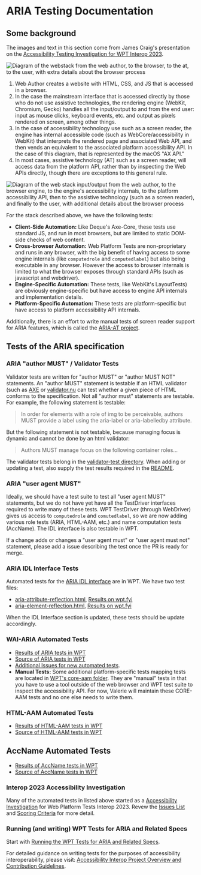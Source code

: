 # ARIA Testing Documentation

## Some background

The images and text in this section come from James Craig's presentation on the [Accessibility Testing Investigation for WPT Interop 2023](https://github.com/web-platform-tests/interop-2023-accessibility-testing).

![Diagram of the webstack from the web author, to the browser, to the at, to the user, with extra details about the browser process](images/web_accessibility_stack_axapi.png)

1. Web Author creates a website with HTML, CSS, and JS that is accessed in a browser.
2. In the case the mainstream interface that is accessed directly by those who do not use assistive technologies, the rendering engine (WebKit, Chromium, Gecko) handles all the input/output to and from the end user: input as mouse clicks, keyboard events, etc. and output as pixels rendered on screen, among other things.
3. In the case of accessibility technology use such as a screen reader, the engine has internal accessible code (such as WebCore/accessibility in WebKit) that interprets the rendered page and associated Web API, and then vends an equivalent to the associated platform accessibility API. In the case of this diagram, that is represented by the macOS "AX API."
4. In most cases, assistive technology (AT) such as a screen reader, will access data from the platform API, rather than by inspecting the Web APIs directly, though there are exceptions to this general rule.

![Diagram of the web stack input/output from the web author, to the browser engine, to the engine's accessibility internals, to the platform accessibility API, then to the assistive technology (such as a screen reader), and finally to the user, with additional details about the browser process](images/web_accessibility_stack_axapi_tests.png)

For the stack described above, we have the following tests:
- **Client-Side Automation:** Like Deque's Axe-Core, these tests use standard JS, and run in most browsers, but are limited to static DOM-side checks of web content.
- **Cross-browser Automation:** Web Platform Tests are non-proprietary and runs in any browser, with the big benefit of having access to some engine internals (like `computedrole` and `computedlabel`) but also being executable in any browser. However the access to browser internals is limited to what the browser exposes through standard APIs (such as javascript and webdriver).
- **Engine-Specific Automation:** These tests, like WebKit's LayoutTests) are obviously engine-specific but have access to engine API internals and implementation details.
- **Platform-Specific Automation:** These tests are platform-specific but have access to platform accessibility API internals.

Additionally, there is an effort to write manual tests of screen reader support for ARIA features, which is called the [ARIA-AT project](https://aria-at.w3.org/).

## Tests of the ARIA specification

### ARIA "author MUST" / Validator Tests

Validator tests are written for "author MUST" or "author MUST NOT" statements. An "author MUST" statement is testable if an HTML validator (such as [AXE](https://www.deque.com/axe/) or [validator.nu](https://validator.nu/) can test whether a given piece of HTML conforms to the specification. Not all "author must" statements are testable. For example, the following statement is testable:

> In order for elements with a role of img to be perceivable, authors MUST provide a label using the aria-label or aria-labelledby attribute.

But the following statement is not testable, because managing focus is dynamic and cannot be done by an html validator:

> Authors MUST manage focus on the following container roles...

The validator tests belong in the [validator-test directory](https://github.com/w3c/aria/tree/main/validator-tests). When adding or updating a test, also supply the test results required in the [README](https://github.com/w3c/aria/tree/main/validator-tests/README.md).

### ARIA "user agent MUST"

Ideally, we should have a test suite to test all "user agent MUST" statements, but we do not have yet have all the TestDriver interfaces required to write many of these tests. WPT TestDriver (through WebDriver) gives us access to `computedrole` and `comutedlabel`, so we are now adding various role tests (ARIA, HTML-AAM, etc.) and name computation tests (AccName). The IDL interface is also testable in WPT.

If a change adds or changes a "user agent must" or "user agent must not" statement, please add a issue describing the test once the PR is ready for merge. 

### ARIA IDL Interface Tests

Automated tests for the [ARIA IDL interface](https://w3c.github.io/aria/#idl-interface) are in WPT. We have two test files:
* [aria-attribute-reflection.html](https://github.com/web-platform-tests/wpt/blob/master/html/dom/aria-attribute-reflection.html), [Results on wpt.fyi](https://wpt.fyi/results/html/dom/aria-element-reflection.html?label=experimental&label=master&aligned&view=subtest)
* [aria-element-reflection.html](https://github.com/web-platform-tests/wpt/blob/master/html/dom/aria-element-reflection.html), [Results on wpt.fyi](https://wpt.fyi/results/html/dom/aria-attribute-reflection.html?label=experimental&label=master&aligned&view=subtest)

When the IDL Interface section is updated, these tests should be update accordingly.

### WAI-ARIA Automated Tests

- [Results of ARIA tests in WPT](https://wpt.fyi/results/wai-aria?label=master&label=experimental&aligned)
- [Source of ARIA tests in WPT](https://github.com/web-platform-tests/wpt/tree/master/wai-aria)
- [Additional Issues for new automated tests](https://github.com/web-platform-tests/interop-2023-accessibility-testing/issues).
- **Manual Tests:** Some additional platform-specific tests mapping tests are located in [WPT's core-aam folder](https://github.com/web-platform-tests/wpt/tree/master/core-aam). They are "manual" tests in that you have to use a tool outside of the web browser and WPT test suite to inspect the accessibility API. For now, Valerie will maintain these CORE-AAM tests and no one else needs to write them.

### HTML-AAM Automated Tests

- [Results of HTML-AAM tests in WPT](https://wpt.fyi/results/html-aam?label=master&label=experimental&aligned)
- [Source of HTML-AAM tests in WPT](https://github.com/web-platform-tests/wpt/tree/master/html-aam)

## AccName Automated Tests

- [Results of AccName tests in WPT](https://wpt.fyi/results/accname?label=master&label=experimental&aligned)
- [Source of AccName tests in WPT](https://github.com/web-platform-tests/wpt/tree/master/accname)

### Interop 2023 Accessibility Investigation 

Many of the automated tests in listed above started as a [Accessibility Investigation](https://github.com/web-platform-tests/interop-2023-accessibility-testing) for Web Platform Tests Interop 2023. Revew the [Issues List](https://github.com/web-platform-tests/interop-2023-accessibility-testing/issues) and [Scoring Criteria](https://github.com/web-platform-tests/interop-2023-accessibility-testing/issues/3) for more detail.

### Running (and writing) WPT Tests for ARIA and Related Specs

Start with [Running the WPT Tests for ARIA and Related Specs](./wpt.md).

For detailed guidance on writing tests for the purposes of accessibility interoperability, please visit: [Accessibility Interop Project Overview and Contribution Guidelines](https://github.com/web-platform-tests/interop-accessibility/wiki/Accessibility-Interop-Project-Overview-and-Contribution-Guidelines).

